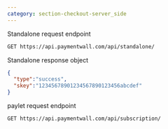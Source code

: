 ```yaml
---
category: section-checkout-server_side
---
```


Standalone request endpoint

```html
GET https://api.paymentwall.com/api/standalone/
```

Standalone response object

```json
{
  "type":"success",
  "skey":"12345678901234567890123456abcdef"
}
```

paylet request endpoint

```html
GET https://api.paymentwall.com/api/subscription/
```